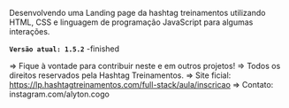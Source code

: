 Desenvolvendo uma Landing page da hashtag treinamentos utilizando HTML, CSS e linguagem de programação JavaScript para algumas interações.

**`Versão atual: 1.5.2`** -finished

=> Fique à vontade para contribuir neste e em outros projetos!
=> Todos os direitos reservados pela Hashtag Treinamentos.
=> Site ficial: https://lp.hashtagtreinamentos.com/full-stack/aula/inscricao
=> Contato: instagram.com/alyton.cogo
